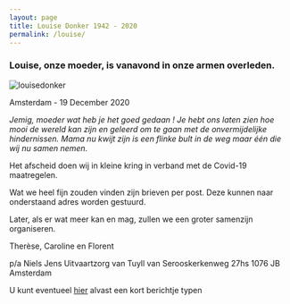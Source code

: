 ```yaml
---
layout: page
title: Louise Donker 1942 - 2020
permalink: /louise/
---
```


### Louise, onze moeder, is vanavond in onze armen overleden.

![louisedonker](https://prisse.nl/assets/louisedonker.jpg)  

Amsterdam - 19 December 2020

*Jemig, moeder wat heb je het goed gedaan ! Je hebt ons laten zien hoe mooi de wereld kan zijn en geleerd om te gaan met de onvermijdelijke hindernissen. Mama nu kwijt zijn is een flinke bult in de weg maar één die wij nu samen nemen.*  

Het afscheid doen wij in kleine kring in verband met de Covid-19 maatregelen.

Wat we heel fijn zouden vinden zijn brieven per post.
Deze kunnen naar onderstaand adres worden gestuurd.

Later, als er wat meer kan en mag, zullen we een groter samenzijn organiseren.

Therèse, Caroline en Florent

p/a Niels Jens Uitvaartzorg
van Tuyll van Serooskerkenweg 27hs
1076 JB Amsterdam

U kunt eventueel [hier](https://prisse.nl/talktome/) alvast een kort berichtje typen
